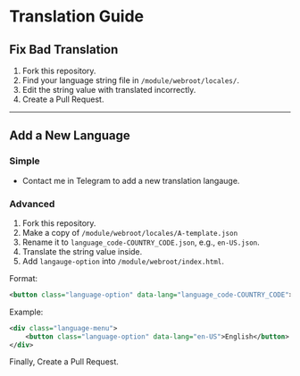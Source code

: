 # Translation Guide
## Fix Bad Translation
1. Fork this repository.
2. Find your language string file in `/module/webroot/locales/`.
3. Edit the string value with translated incorrectly.
4. Create a Pull Request.

---
## Add a New Language
### Simple
- Contact me in Telegram to add a new translation langauge.

### Advanced
1. Fork this repository.
2. Make a copy of `/module/webroot/locales/A-template.json`
3. Rename it to `language_code-COUNTRY_CODE.json`, e.g., `en-US.json`.
4. Translate the string value inside.
5. Add `langauge-option` into `/module/webroot/index.html`.

Format:
```xml
<button class="language-option" data-lang="language_code-COUNTRY_CODE">languageName</button>
```

Example:
```xml
<div class="language-menu">
    <button class="language-option" data-lang="en-US">English</button>
</div>
```
Finally, Create a Pull Request.